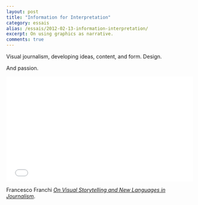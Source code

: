 ```yaml
---
layout: post
title: "Information for Interpretation"
category: essais
alias: /essais/2012-02-13-information-interpretation/
excerpt: On using graphics as narrative.
comments: true
---
```


Visual journalism, developing ideas, content, and form. Design.  

And passion.  

<iframe src="//player.vimeo.com/video/35951116" width="500" height="281" frameborder="0"> </iframe> 

Francesco Franchi [_On Visual Storytelling and New Languages in Journalism_](http://vimeo.com/35951116).  

<a href="https://plus.google.com/+VincentBarr0?rel=author"></a>